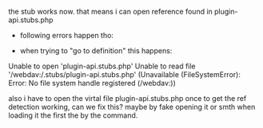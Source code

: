 the stub works now. that means i can open reference found in plugin-api.stubs.php
- following errors happen tho:

- when trying to "go to definition" this happens:

Unable to open 'plugin-api.stubs.php'
Unable to read file '/webdav:/.stubs/plugin-api.stubs.php' (Unavailable (FileSystemError): Error: No file system handle registered (/webdav:))

also i have to open the virtal file plugin-api.stubs.php once to get the ref detection working, can we fix this? maybe by fake opening it or smth when loading it the first the by the command.